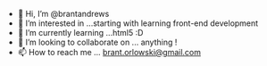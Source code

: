 - 👋 Hi, I’m @brantandrews
- 👀 I’m interested in ...starting with learning front-end development
- 🌱 I’m currently learning ...html5 :D
- 💞️ I’m looking to collaborate on ... anything !
- 📫 How to reach me ... brant.orlowski@gmail.com

<!---
brantandrews/brantandrews is a ✨ special ✨ repository because its `README.md` (this file) appears on your GitHub profile.
You can click the Preview link to take a look at your changes.
--->
